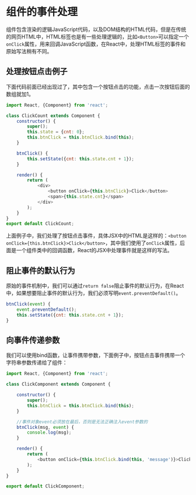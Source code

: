 # 组件的事件处理

组件包含渲染的逻辑JavaScript代码，以及DOM结构的HTML代码，但是在传统的网页HTML中，HTML标签也是有一些处理逻辑的，比如`<Button>`可以指定一个`onClick`属性，用来回调JavaScript函数，在React中，处理HTML标签的事件和原始写法稍有不同。

## 处理按钮点击例子

下面代码前面已经出现过了，其中包含一个按钮点击的功能，点击一次按钮后面的数组就加1。

```javascript
import React, {Component} from 'react';

class ClickCount extends Component {
    constructor() {
        super();
        this.state = {cnt: 0};
        this.btnClick = this.btnClick.bind(this);
    }

    btnClick() {
        this.setState({cnt: this.state.cnt + 1});
    }

    render() {
        return (
            <div>
                <button onClick={this.btnClick}>Click</button>
                <span>{this.state.cnt}</span>
            </div>
        );
    }
}
export default ClickCount;
```

上面例子中，我们处理了按钮点击事件，具体JSX中的HTML是这样的：`<button onClick={this.btnClick}>Click</button>`，其中我们使用了`onClick`属性，后面是一个组件类中的回调函数，React的JSX中处理事件就是这样的写法。

## 阻止事件的默认行为

原始的事件机制中，我们可以通过`return false`阻止事件的默认行为，在React中，如果想要阻止事件的默认行为，我们必须写明`event.preventDefault()`。

```javascript
btnClick(event) {
    event.preventDefault();
    this.setState({cnt: this.state.cnt + 1});
}
```

## 向事件传递参数

我们可以使用bind函数，让事件携带参数，下面例子中，按钮点击事件携带一个字符串参数传递给了组件：

```javascript
import React, {Component} from 'react';

class ClickComponent extends Component {

    constructor() {
        super();
        this.btnClick = this.btnClick.bind(this);
    }

    //事件对象event必须放在最后，否则是无法正确注入event参数的
    btnClick(msg, event) {
        console.log(msg);
    }

    render() {
        return (
            <button onClick={this.btnClick.bind(this, 'message')}>Click</button>
        );
    }
}

export default ClickComponent;
```
